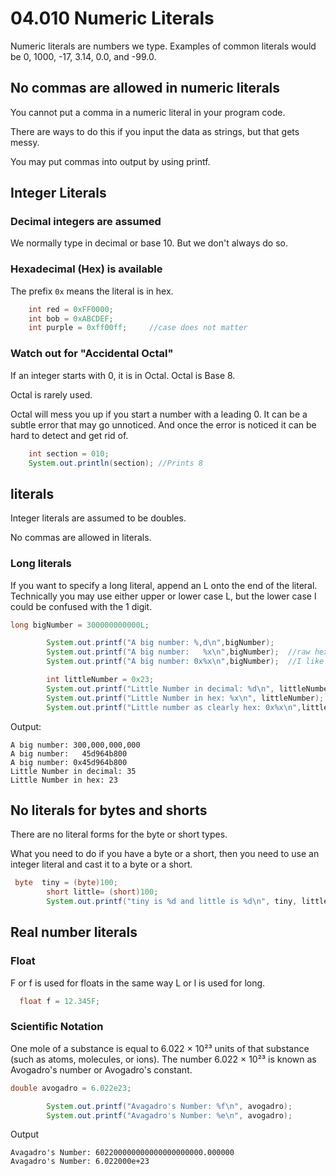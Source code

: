 # 04.010 Numeric Literals

Numeric literals are numbers we type.  Examples of common literals would be 0, 1000, -17, 3.14, 0.0, and -99.0.

## No commas are allowed in numeric literals

You cannot put a comma in a numeric literal in your program code.  

There are ways to do this if you input the data as strings, but that gets messy.

You may put commas into output by using printf.

## Integer Literals

### Decimal integers are assumed

We normally type in decimal or base 10.  But we don't always do so.

### Hexadecimal (Hex) is available

The prefix `0x` means the literal is in hex.

```java
    int red = 0xFF0000;
    int bob = 0xABCDEF;
    int purple = 0xff00ff;     //case does not matter
```
### Watch out for "Accidental Octal"

If an integer starts with 0, it is in Octal.  Octal is Base 8.

Octal is rarely used.

Octal will mess you up if you start a number with a leading 0.  It can be a subtle error that may go unnoticed.  And once the error is noticed it can be hard to detect and get rid of.

```java
    int section = 010;
    System.out.println(section); //Prints 8 
```

##  literals

Integer literals are assumed to be doubles.

No commas are allowed in literals.

### Long literals

If you want to specify a long literal, append an L onto the end of the literal.  Technically you may use either upper or lower case L, but the lower case l could be confused with the 1 digit.

```java
long bigNumber = 300000000000L;

        System.out.printf("A big number: %,d\n",bigNumber);
        System.out.printf("A big number:   %x\n",bigNumber);  //raw hex output
        System.out.printf("A big number: 0x%x\n",bigNumber);  //I like this hex output better.

        int littleNumber = 0x23;
        System.out.printf("Little Number in decimal: %d\n", littleNumber);
        System.out.printf("Little Number in hex: %x\n", littleNumber);  //Potentially confusing output
        System.out.printf("Little number as clearly hex: 0x%x\n",littleNumber);
```
Output:

```text
A big number: 300,000,000,000
A big number:   45d964b800
A big number: 0x45d964b800
Little Number in decimal: 35
Little Number in hex: 23
```

## No literals for bytes and shorts

There are no literal forms for the byte or short types.

What you need to do if you have a byte or a short, then you need to use an integer literal and cast it to a byte or a short.

```java
 byte  tiny = (byte)100;
        short little= (short)100;
        System.out.printf("tiny is %d and little is %d\n", tiny, little);
```

## Real number literals

### Float

F or f is used for floats in the same way L or l is used for long.

```java
  float f = 12.345F;
```

### Scientific Notation

One mole of a substance is equal to 6.022 × 10²³ units of that substance (such as atoms, molecules, or ions). The number 6.022 × 10²³ is known as Avogadro's number or Avogadro's constant.

```java
double avogadro = 6.022e23;

        System.out.printf("Avagadro's Number: %f\n", avogadro);
        System.out.printf("Avagadro's Number: %e\n", avogadro);
```

Output

```text
Avagadro's Number: 602200000000000000000000.000000
Avagadro's Number: 6.022000e+23
```

